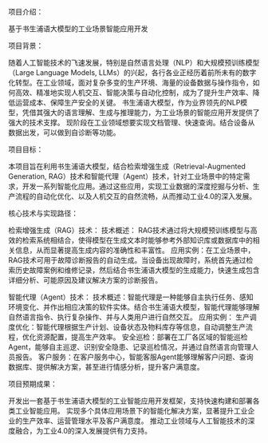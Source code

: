 项目介绍： 

基于书生浦语大模型的工业场景智能应用开发

项目背景：

随着人工智能技术的飞速发展，特别是自然语言处理（NLP）和大规模预训练模型（Large Language Models, LLMs）的兴起，各行各业正经历着前所未有的数字化转型。在工业领域，面对复杂多变的生产环境、海量的设备数据与操作指令，如何高效、精准地实现人机交互、智能决策与自动化控制，成为了提升生产效率、降低运营成本、保障生产安全的关键。
书生浦语大模型，作为业界领先的NLP模型，凭借其强大的语言理解、生成与推理能力，为工业场景的智能应用开发提供了强大的技术支撑。
现阶段在工业领域想要实现文档管理、快速查询。结合设备从数据出发，可以做到自诊断等功能。


项目目标：

本项目旨在利用书生浦语大模型，结合检索增强生成（Retrieval-Augmented Generation, RAG）技术和智能代理（Agent）技术，针对工业场景中的特定需求，开发一系列智能化应用。通过这些应用，实现工业数据的深度挖掘与分析、生产流程的自动化优化、以及人机交互的自然流畅，从而推动工业4.0的深入发展。

核心技术与实现路径：

检索增强生成（RAG）技术： 
技术概述：
RAG技术通过将大规模预训练模型与高效的检索系统相结合，使得模型在生成文本时能够参考外部知识库或数据库中的相关信息，从而显著提高生成内容的准确性和丰富性。 
应用实例：在工业场景中，RAG技术可用于故障诊断报告的自动生成。当设备出现故障时，系统首先通过检索历史故障案例和维修记录，然后结合书生浦语大模型的生成能力，快速生成包含详细分析、可能原因及建议解决方案的诊断报告。 

智能代理（Agent）技术：
技术概述：智能代理是一种能够自主执行任务、感知环境变化、并作出相应决策的软件实体。结合书生浦语大模型，智能代理能够理解自然语言指令、执行复杂操作、并与人类用户进行自然交互。
应用实例：
生产调度优化：智能代理根据生产计划、设备状态及物料库存等信息，自动调整生产流程，优化资源配置，提高生产效率。
安全巡检：部署在工厂各区域的智能巡检Agent，能够自主巡逻、识别安全隐患、记录巡检情况，并通过自然语言向管理人员报告。
客户服务：在客户服务中心，智能客服Agent能够理解客户问题、查询数据库、提供解决方案，甚至进行情感分析，提升客户满意度。

项目预期成果：

开发出一套基于书生浦语大模型的工业智能应用开发框架，支持快速构建和部署各类工业智能应用。 实现多个具体应用场景下的智能化解决方案，显著提升工业企业的生产效率、运营管理水平及客户满意度。 推动工业领域与人工智能技术的深度融合，为工业4.0的深入发展提供有力支持。
 
 
